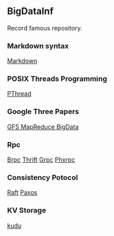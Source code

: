 ## BigDataInf
Record famous repository.

### Markdown syntax
[Markdown](https://www.markdownguide.org/basic-syntax/)

### POSIX Threads Programming
[PThread](https://computing.llnl.gov/tutorials/pthreads/)

### Google Three Papers
[GFS MapReduce BigData](./GoogleThreePapers/ThreePapers.md)

### Rpc
[Brpc]()
[Thrift]()
[Grpc]()
[Phxrpc]()

### Consistency Potocol
[Raft](./ConsistencyProtocol/Raft.md)
[Paxos](./ConsistencyProtocol/Paxos.md)

### KV Storage
[kudu](./KVStorage/Kudu.md)
